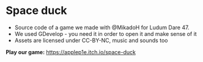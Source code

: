 # Space duck

* Source code of a game we made with @MikadoH for Ludum Dare 47. 
* We used GDevelop - you need it in order to open it and make sense of it
* Assets are licensed under CC-BY-NC, music and sounds too

**Play our game:** https://applep1e.itch.io/space-duck
 
